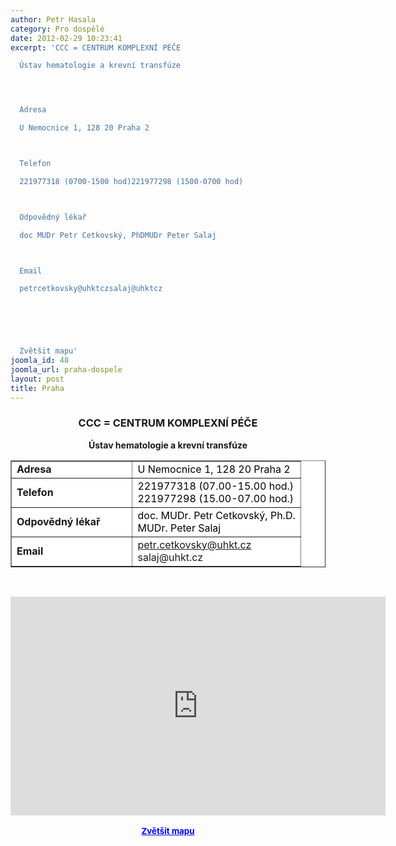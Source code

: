 ```yaml
---
author: Petr Hasala
category: Pro dospělé
date: 2012-02-29 10:23:41
excerpt: 'CCC = CENTRUM KOMPLEXNÍ PÉČE

  Ústav hematologie a krevní transfúze




  Adresa

  U Nemocnice 1, 128 20 Praha 2



  Telefon

  221977318 (0700-1500 hod)221977298 (1500-0700 hod)



  Odpovědný lékař          

  doc MUDr Petr Cetkovský, PhDMUDr Peter Salaj



  Email

  petrcetkovsky@uhktczsalaj@uhktcz




   

  Zvětšit mapu'
joomla_id: 48
joomla_url: praha-dospele
layout: post
title: Praha
---
```


<h3 style="text-align: center;"><strong><strong>CCC = CENTRUM KOMPLEXNÍ PÉČE</strong></strong></h3>
<p style="text-align: center;"><strong>Ústav hematologie a krevní transfúze</strong></p>
<table style="background-color: #ffffff;" border="1" align="center">
<tbody>
<tr>
<td><strong>Adresa</strong></td>
<td><span style="color: #000000;">U Nemocnice 1, 128 20 Praha 2</span></td>
</tr>
<tr>
<td><strong>Telefon</strong></td>
<td><span style="color: #000000;">221977318 (07.00-15.00 hod.)</span><br /><span style="color: #000000;">221977298 (15.00-07.00 hod.)</span></td>
</tr>
<tr>
<td><strong>Odpovědný lékař</strong>          </td>
<td><span style="color: #000000;">doc. MUDr. Petr Cetkovský, Ph.D.<br />MUDr. Peter Salaj</span></td>
</tr>
<tr>
<td><strong>Email</strong></td>
<td><a class="ico_posta" href="mailto:petr.cetkovsky@uhkt.cz">petr.cetkovsky@uhkt.cz<br /></a>salaj@uhkt.cz</td>
</tr>
</tbody>
</table>
<p style="text-align: center;"> </p>
<p style="text-align: center;"><iframe style="display: block; margin-left: auto; margin-right: auto;" src="http://maps.google.cz/maps?hl=cs&amp;q=%C3%9Astav+hematologie+a+krevn%C3%AD+transf%C3%BAze,+U+nemocnice+1,+128+20+Praha+2&amp;ie=UTF8&amp;sqi=2&amp;hq=%C3%9Astav+hematologie+a+krevn%C3%AD+transf%C3%BAze,&amp;hnear=U+nemocnice+1,+128+00+Praha+2&amp;t=h&amp;brcurrent=5,0,0&amp;cid=10348505911535307524&amp;ll=50.073668,14.420929&amp;spn=0.01928,0.051498&amp;z=14&amp;iwloc=A&amp;output=embed" frameborder="0" marginwidth="0" marginheight="0" scrolling="no" width="600" height="350"></iframe><br /><strong><span style="font-size: medium;"><small><a href="http://maps.google.cz/maps?hl=cs&amp;q=%C3%9Astav+hematologie+a+krevn%C3%AD+transf%C3%BAze,+U+nemocnice+1,+128+20+Praha+2&amp;ie=UTF8&amp;sqi=2&amp;hq=%C3%9Astav+hematologie+a+krevn%C3%AD+transf%C3%BAze,&amp;hnear=U+nemocnice+1,+128+00+Praha+2&amp;t=h&amp;brcurrent=5,0,0&amp;cid=10348505911535307524&amp;ll=50.073668,14.420929&amp;spn=0.01928,0.051498&amp;z=14&amp;iwloc=A&amp;source=embed" style="color: #0000ff; text-align: left;">Zvětšit mapu</a></small></span></strong></p>
